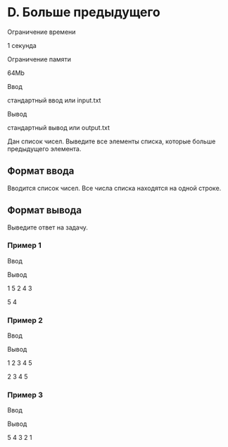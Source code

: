 D. Больше предыдущего
=====================

Ограничение времени

1 секунда

Ограничение памяти

64Mb

Ввод

стандартный ввод или input.txt

Вывод

стандартный вывод или output.txt

Дан список чисел. Выведите все элементы списка, которые больше предыдущего элемента.

Формат ввода
------------

Вводится список чисел. Все числа списка находятся на одной строке.

Формат вывода
-------------

Выведите ответ на задачу.

### Пример 1

Ввод

Вывод

1 5 2 4 3

5 4 

### Пример 2

Ввод

Вывод

1 2 3 4 5

2 3 4 5 

### Пример 3

Ввод

Вывод

5 4 3 2 1